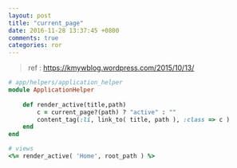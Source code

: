 ```yaml
---
layout: post
title: "current_page"
date: 2016-11-28 13:37:45 +0800
comments: true
categories: ror
---
```

> ref : https://kmywblog.wordpress.com/2015/10/13/

``` ruby
# app/helpers/application_helper
module ApplicationHelper
 
	def render_active(title,path)
		c = current_page?(path) ? "active" : ""
		content_tag(:li, link_to( title, path ), :class => c )
	end
end
``` 

``` ruby 
# views
<%= render_active( 'Home', root_path ) %>
``` 
